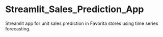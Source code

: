 # Streamlit_Sales_Prediction_App
 Streamlit app  for unit sales prediction in Favorita stores using time series forecasting.
